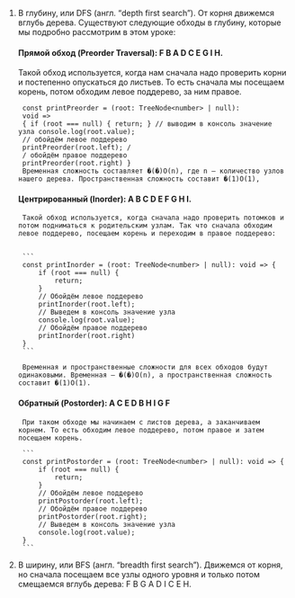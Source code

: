 1. В глубину, или DFS (англ. “depth first search”). От корня движемся вглубь дерева. Существуют следующие обходы в глубину, которые мы подробно рассмотрим в этом уроке:
     #### Прямой обход (Preorder Traversal): F B A D C E G I H.
      Такой обход используется, когда нам сначала надо проверить корни и постепенно опускаться до листьев. То есть сначала мы посещаем корень, потом обходим левое поддерево, за ним правое.

		const printPreorder = (root: TreeNode<number> | null): 
		void => 
		{ if (root === null) { return; } // выводим в консоль значение узла console.log(root.value); 
		// обойдём левое поддерево 
		printPreorder(root.left); /
		/ обойдём правое поддерево 
		printPreorder(root.right) }
		Временная сложность составляет �(�)O(n), где n — количество узлов нашего дерева. Пространственная сложность составит �(1)O(1),

     #### Центрированный (Inorder): A B C D E F G H I.
		Такой обход используется, когда сначала надо проверить потомков и потом подниматься к родительским узлам. Так что сначала обходим левое поддерево, посещаем корень и переходим в правое поддерево:

		
		```
		const printInorder = (root: TreeNode<number> | null): void => {
		    if (root === null) {
		        return;
		    }
		    // Обойдём левое поддерево
		    printInorder(root.left);
		    // Выведем в консоль значение узла
		    console.log(root.value);
		    // Обойдём правое поддерево
		    printInorder(root.right)
		} 
		```
		
		Временная и пространственные сложности для всех обходов будут одинаковыми. Временная — �(�)O(n), а пространственная сложность составит �(1)O(1).

     #### Обратный (Postorder): A C E D B H I G F
		       
		При таком обходе мы начинаем с листов дерева, а заканчиваем корнем. То есть обходим левое поддерево, потом правое и затем посещаем корень.
		
		```
		const printPostorder = (root: TreeNode<number> | null): void => {
		    if (root === null) {
		        return;
		    }
		    // Обойдём левое поддерево
		    printPostorder(root.left);
		    // Обойдём правое поддерево
		    printPostorder(root.right);
		    // Выведем в консоль значение узла
		    console.log(root.value);
		} 
		```
	
2. В ширину, или BFS (англ. “breadth first search”). Движемся от корня, но сначала посещаем все узлы одного уровня и только потом смещаемся вглубь дерева: F B G A D I C E H.